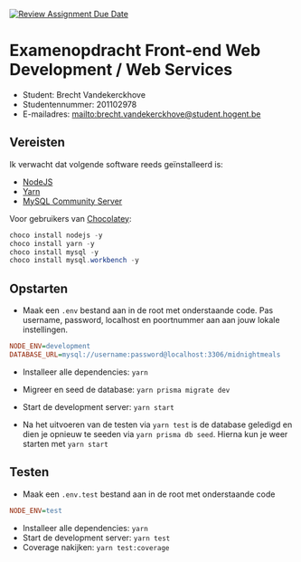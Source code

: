 [![Review Assignment Due Date](https://classroom.github.com/assets/deadline-readme-button-24ddc0f5d75046c5622901739e7c5dd533143b0c8e959d652212380cedb1ea36.svg)](https://classroom.github.com/a/snPWRHYg)

# Examenopdracht Front-end Web Development / Web Services

- Student: Brecht Vandekerckhove
- Studentennummer: 201102978
- E-mailadres: <mailto:brecht.vandekerckhove@student.hogent.be>

## Vereisten

Ik verwacht dat volgende software reeds geïnstalleerd is:

- [NodeJS](https://nodejs.org)
- [Yarn](https://yarnpkg.com)
- [MySQL Community Server](https://dev.mysql.com/downloads/mysql/)

Voor gebruikers van [Chocolatey](https://chocolatey.org/):
```powershell
choco install nodejs -y
choco install yarn -y
choco install mysql -y
choco install mysql.workbench -y
```


## Opstarten

- Maak een `.env`  bestand aan in de root met onderstaande code. 
Pas username, password, localhost en poortnummer aan aan jouw lokale instellingen.
```ini
NODE_ENV=development  
DATABASE_URL=mysql://username:password@localhost:3306/midnightmeals 
```
- Installeer alle dependencies: `yarn`  
- Migreer en seed de database: `yarn prisma migrate dev`  
- Start de development server: `yarn start`

- Na het uitvoeren van de testen via `yarn test` is de database geledigd en dien je opnieuw te seeden via `yarn prisma db seed`. Hierna kun je weer starten met `yarn start`

## Testen

- Maak een `.env.test` bestand aan in de root met onderstaande code  
```ini
NODE_ENV=test  
```  
- Installeer alle dependencies: `yarn`
- Start de development server: `yarn test`
- Coverage nakijken: `yarn test:coverage`


